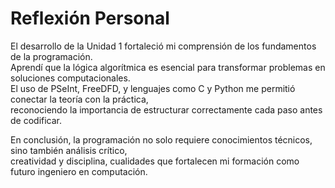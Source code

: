 # Reflexión Personal

El desarrollo de la Unidad 1 fortaleció mi comprensión de los fundamentos de la programación.  
Aprendí que la lógica algorítmica es esencial para transformar problemas en soluciones computacionales.  
El uso de PSeInt, FreeDFD, y lenguajes como C y Python me permitió conectar la teoría con la práctica,  
reconociendo la importancia de estructurar correctamente cada paso antes de codificar.

En conclusión, la programación no solo requiere conocimientos técnicos, sino también análisis crítico,  
creatividad y disciplina, cualidades que fortalecen mi formación como futuro ingeniero en computación.
